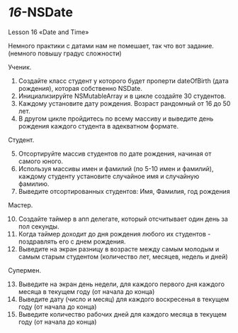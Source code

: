# _16_-NSDate

Lesson 16 «Date and Time»

Немного практики с датами нам не помешает, так что вот задание. 
(немного повышу градус сложности)

Ученик. 

1. Создайте класс студент у которого будет проперти dateOfBirth (дата рождения), которая собственно NSDate.
2. Инициализируйте NSMutableArray и в цикле создайте 30 студентов.
3. Каждому установите дату рождения. Возраст рандомный от 16 до 50 лет.
4. В другом цикле пройдитесь по всему массиву и выведите день рождения каждого студента в адекватном формате.

Студент.

5. Отсортируйте массив студентов по дате рождения, начиная от самого юного.
6. Используя массивы имен и фамилий (по 5-10 имен и фамилий), каждому студенту установите случайное имя и случайную фамилию.
7. Выведите отсортированных студентов: Имя, Фамилия, год рождения 

Мастер.

10. Создайте таймер в апп делегате, который отсчитывает один день за пол секунды.
11. Когда таймер доходит до дня рождения любого их студентов - поздравлять его с днем рождения.
12. Выведите на экран разницу в возрасте между самым молодым и самым старым студентом (количество лет, месяцев, недель и дней)

Супермен.

13. Выведите на экран день недели, для каждого первого дня каждого месяца в текущем году (от начала до конца)
14. Выведите дату (число и месяц) для каждого воскресенья в текущем году (от начала до конца)
15. Выведите количество рабочих дней для каждого месяца в текущем году (от начала до конца)
